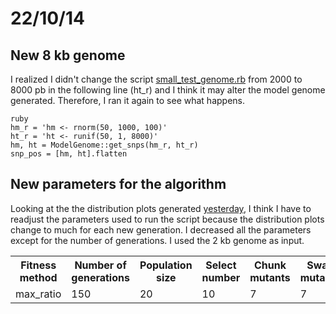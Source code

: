 22/10/14
========================================================

New 8 kb genome
-------
I realized I didn't change the script [small_test_genome.rb](https://github.com/pilarcormo/fragmented_genome_with_snps/blob/master/small_test_genome.rb) from 2000 to 8000 pb in the following line (ht_r) and I think it may alter the model genome generated. Therefore, I ran it again to see what happens. 

```
ruby 
hm_r = 'hm <- rnorm(50, 1000, 100)' 
ht_r = 'ht <- runif(50, 1, 8000)'  
hm, ht = ModelGenome::get_snps(hm_r, ht_r)
snp_pos = [hm, ht].flatten
```


New parameters for the algorithm
-------

Looking at the the distribution plots generated [yesterday](https://github.com/pilarcormo/small_genomes_SNPs/blob/master/Results.md), I think I have to readjust the parameters used to run the script because the distribution plots change to much for each new generation. I decreased all the parameters except for the number of generations. I used the 2 kb genome as input. 

<table>

  <tr><th>Fitness method</th><th>Number of generations</th><th>Population size</th><th>Select number</th><th>Chunk mutants</th><th>Swap mutants</th><th>Save</th><th>Random</th><th>Divisions (1000s)</th></tr>
  
  
  <tr> <td>max_ratio</td> <td>150</td> <td>20</td> <td>10</td> <td>7</td> <td>7</td> <td>5</td> <td>1</td> <td>1</td> </tr>

